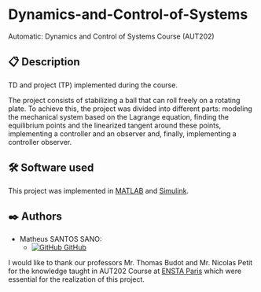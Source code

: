 # Dynamics-and-Control-of-Systems
Automatic: Dynamics and Control of Systems Course (AUT202)

## 📋 Description
TD and project (TP) implemented during the course.

The project consists of stabilizing a ball that can roll freely on a rotating plate. To achieve this, the project was divided into different parts: modeling the mechanical system based on the Lagrange equation, finding the equilibrium points and the linearized tangent around these points, implementing a controller and an observer and, finally, implementing a controller observer.

## 🛠️ Software used

This project was implemented in [MATLAB](https://www.mathworks.com/products/matlab.html) and [Simulink](https://www.mathworks.com/products/simulink.html).

## ✒️ Authors

- Matheus SANTOS SANO:
    - [![GitHub](https://i.stack.imgur.com/tskMh.png) GitHub](https://github.com/matsano)

I would like to thank our professors Mr. Thomas Budot and Mr. Nicolas Petit for the knowledge taught in AUT202 Course at [ENSTA Paris](https://www.ensta-paris.fr/) which were essential for the realization of this project.
